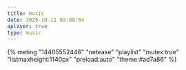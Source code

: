 ```yaml
---
title: music
date: 2025-10-11 02:00:54
aplayer: true
type: music
---
```


{% meting "14405552446" "netease" "playlist" "mutex:true" "listmaxheight:1140px" "preload:auto" "theme:#ad7a86" %}
